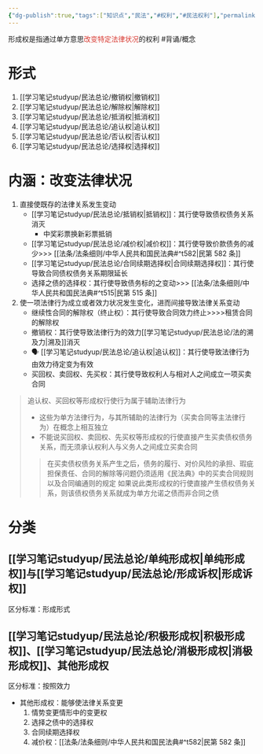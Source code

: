 ```yaml
---
{"dg-publish":true,"tags":["知识点","民法","#权利","#民法权利"],"permalink":"/学习笔记studyup/民法总论/形成权/","dgPassFrontmatter":true,"created":"2024-07-05T14:31:56.293+08:00","updated":"2024-11-01T14:31:56.672+08:00"}
---
```


形成权是指通过单方意思<font color="#d83931">改变特定法律状况</font>的权利 #背诵/概念 
# 形式
1. [[学习笔记studyup/民法总论/撤销权\|撤销权]]
2. [[学习笔记studyup/民法总论/解除权\|解除权]]
3. [[学习笔记studyup/民法总论/抵消权\|抵消权]]
4. [[学习笔记studyup/民法总论/追认权\|追认权]]
5. [[学习笔记studyup/民法总论/否认权\|否认权]]
6. [[学习笔记studyup/民法总论/选择权\|选择权]]
# 内涵：改变法律状况
1. 直接使既存的法律关系发生变动
	- [[学习笔记studyup/民法总论/抵销权\|抵销权]]：其行使导致债权债务关系消灭
		- 中奖彩票换新彩票抵销
	- [[学习笔记studyup/民法总论/减价权\|减价权]]：其行使导致价款债务的减少>>> [[法条/法条细则/中华人民共和国民法典#^t582\|民第 582 条]]
	- [[学习笔记studyup/民法总论/合同续期选择权\|合同续期选择权]]：其行使导致合同债权债务关系期限延长
	- 选择之债的选择权：其行使导致债务标的之变动>>> [[法条/法条细则/中华人民共和国民法典#^t515\|民第 515 条]]
2. 使一项法律行为成立或者效力状况发生变化，进而间接导致法律关系变动
	- 继续性合同的解除权（终止权）：其行使导致合同效力终止>>>>租赁合同的解除权
	- 撤销权：其行使导致法律行为的效力[[学习笔记studyup/民法总论/法的溯及力\|溯及]]消灭
	- 🗣️ [[学习笔记studyup/民法总论/追认权\|追认权]]：其行使导致法律行为由效力待定变为有效
	- 买回权、卖回权、先买权：其行使导致权利人与相对人之间成立一项买卖合同
>追认权、买回权等形成权行使行为属于辅助法律行为
>- 这些为单方法律行为，与其所辅助的法律行为（买卖合同等主法律行为）在概念上相互独立
>- 不能说买回权、卖回权、先买权等形成权的行使直接产生买卖债权债务关系，而无须承认权利人与义务人之间成立买卖合同
>>在买卖债权债务关系产生之后，债务的履行、对价风险的承担、瑕疵担保责任、合同的解除等问题仍须适用《民法典》中的买卖合同规则以及合同编通则的规定
>>如果说此类形成权的行使直接产生债权债务关系，则该债权债务关系就成为单方允诺之债而非合同之债
# 分类
## [[学习笔记studyup/民法总论/单纯形成权\|单纯形成权]]与[[学习笔记studyup/民法总论/形成诉权\|形成诉权]]
区分标准：形成形式
## [[学习笔记studyup/民法总论/积极形成权\|积极形成权]]、[[学习笔记studyup/民法总论/消极形成权\|消极形成权]]、其他形成权
区分标准：按照效力
- 其他形成权：能够使法律关系变更
	1. 情势变更情形中的变更权
	2. 选择之债中的选择权
	3. 合同续期选择权
	4. 减价权：[[法条/法条细则/中华人民共和国民法典#^t582\|民第 582 条]]
